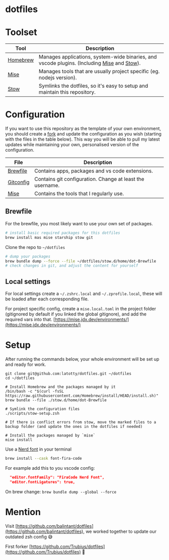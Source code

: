 # dotfiles

# Toolset

| Tool         | Description                                                                                        |
| ------------ | -------------------------------------------------------------------------------------------------- |
| [Homebrew][] | Manages applications, system-wide binaries, and vscode plugins. (Including [Mise][] and [Stow][]). |
| [Mise][]     | Manages tools that are usually project specific (eg. nodejs version).                              |
| [Stow][]     | Symlinks the dotfiles, so it's easy to setup and maintain this repository.                         |

# Configuration

If you want to use this repository as the template of your own environment, you
should create a [fork](https://github.com/latotty/dotfiles/fork) and update
the configuration as you wish (starting with the files in the table below). This
way you will be able to pull my latest updates while maintaining your own,
personalised version of the configuration.

| File                                       | Description                                               |
| ------------------------------------------ | --------------------------------------------------------- |
| [Brewfile](./stow.d/home/dot-Brewfile)                     | Contains apps, packages and vs code extensions.           |
| [Gitconfig](./stow.d/home/dot-gitconfig)                   | Contains git configuration. Change at least the username. |
| [Mise](./stow.d/home/dot-config/mise/config.toml)          | Contains the tools that I regularly use.                  |

## Brewfile
For the brewfile, you most likely want to use your own set of packages.
```sh
# install basic required packages for this dotfiles
brew install mas mise starship stow git
```
Clone the repo to `~/dotfiles`
```sh
# dump your packages
brew bundle dump --force --file ~/dotfiles/stow.d/home/dot-Brewfile
# check changes in git, and adjust the content for yourself
```

## Local settings
For local settings create a `~/.zshrc.local` and `~/.zprofile.local`, these will be loaded after each corresponding file.

For project specific config, create a `mise.local.toml` in the project folder (gitignored by default if you linked the global gitignore), and add the required vars into that. [https://mise.jdx.dev/environments/](https://mise.jdx.dev/environments/)

# Setup

After running the commands below, your whole environment will be set up and
ready for work.

```shell
git clone git@github.com:latotty/dotfiles.git ~/dotfiles
cd ~/dotfiles

# Install Homebrew and the packages managed by it
/bin/bash -c "$(curl -fsSL https://raw.githubusercontent.com/Homebrew/install/HEAD/install.sh)"
brew bundle --file ./stow.d/home/dot-Brewfile

# Symlink the configuration files
./scripts/stow-setup.zsh

# If there is conflict errors from stow, move the marked files to a backup folder (and update the ones in the dotfiles if needed)

# Install the packages managed by `mise`
mise install
```

Use a [Nerd font](https://www.nerdfonts.com/) in your terminal

```sh
brew install --cask font-fira-code
```

For example add this to you vscode config:
```json
  "editor.fontFamily": "FiraCode Nerd Font",
  "editor.fontLigatures": true,
```


On brew change: `brew bundle dump --global --force`

# Mention

Visit [https://github.com/balintant/dotfiles](https://github.com/balintant/dotfiles), we worked together to update our outdated zsh config 😅

First forker [https://github.com/Trubius/dotfiles](https://github.com/Trubius/dotfiles) 🤗


[Homebrew]: https://brew.sh
[Mise]: https://mise.jdx.dev
[Stow]: https://www.gnu.org/software/stow/
